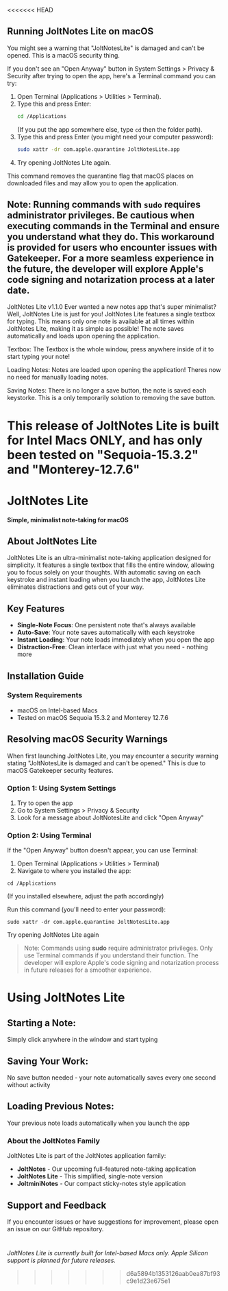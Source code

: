 <<<<<<< HEAD
## Running JoltNotes Lite on macOS

You might see a warning that "JoltNotesLite" is damaged and can't be opened. This is a macOS security thing.

If you don't see an "Open Anyway" button in System Settings > Privacy & Security after trying to open the app, here's a Terminal command you can try:

1.  Open Terminal (Applications > Utilities > Terminal).
2.  Type this and press Enter:
    ```bash
    cd /Applications
    ```
    (If you put the app somewhere else, type `cd` then the folder path).
3.  Type this and press Enter (you might need your computer password):
    ```bash
    sudo xattr -dr com.apple.quarantine JoltNotesLite.app
    ```
4.  Try opening JoltNotes Lite again.

This command removes the quarantine flag that macOS places on downloaded files and may allow you to open the application.

Note: Running commands with `sudo` requires administrator privileges. Be cautious when executing commands in the Terminal and ensure you understand what they do. This workaround is provided for users who encounter issues with Gatekeeper. For a more seamless experience in the future, the developer will explore Apple's code signing and notarization process at a later date.
----------------------------------------------------------------------------------------------------------------------------------------------------------------------------------
JoltNotes Lite v1.1.0
Ever wanted a new notes app that's super minimalist? Well, JoltNotes Lite is just for you! JoltNotes Lite features a single textbox for typing. This means only one note is available at all times within JoltNotes Lite, making it as simple as possible! The note saves automatically and loads upon opening the application.

Textbox:
The Textbox is the whole window, press anywhere inside of it to start typing your note!

Loading Notes:
Notes are loaded upon opening the application! Theres now no need for manually loading notes.

Saving Notes:
There is no longer a save button, the note is saved each keystorke. This is a only temporarily solution to removing the save button.

This release of JoltNotes Lite is built for Intel Macs ONLY, and has only been tested on "Sequoia-15.3.2" and "Monterey-12.7.6"
=======
# JoltNotes Lite
**Simple, minimalist note-taking for macOS**

## About JoltNotes Lite
JoltNotes Lite is an ultra-minimalist note-taking application designed for simplicity. It features a single textbox that fills the entire window, allowing you to focus solely on your thoughts. With automatic saving on each keystroke and instant loading when you launch the app, JoltNotes Lite eliminates distractions and gets out of your way.

## Key Features
- **Single-Note Focus**: One persistent note that's always available
- **Auto-Save**: Your note saves automatically with each keystroke
- **Instant Loading**: Your note loads immediately when you open the app
- **Distraction-Free**: Clean interface with just what you need - nothing more

## Installation Guide

### System Requirements
- macOS on Intel-based Macs
- Tested on macOS Sequoia 15.3.2 and Monterey 12.7.6

## Resolving macOS Security Warnings
When first launching JoltNotes Lite, you may encounter a security warning stating "JoltNotesLite is damaged and can't be opened." This is due to macOS Gatekeeper security features.
### Option 1: Using System Settings

1. Try to open the app
2. Go to System Settings > Privacy & Security
3. Look for a message about JoltNotesLite and click "Open Anyway"

### Option 2: Using Terminal
If the "Open Anyway" button doesn't appear, you can use Terminal:

1. Open Terminal (Applications > Utilities > Terminal)
2. Navigate to where you installed the app:

`cd /Applications`

(If you installed elsewhere, adjust the path accordingly)

Run this command (you'll need to enter your password):

`sudo xattr -dr com.apple.quarantine JoltNotesLite.app`

Try opening JoltNotes Lite again

> Note: Commands using **sudo** require administrator privileges. Only use Terminal commands if you understand their function. The developer will explore Apple's code signing and notarization process in future releases for a smoother experience.

# Using JoltNotes Lite

## Starting a Note:
Simply click anywhere in the window and start typing

## Saving Your Work:
No save button needed - your note automatically saves every one second without activity

## Loading Previous Notes:
Your previous note loads automatically when you launch the app

### About the JoltNotes Family
JoltNotes Lite is part of the JoltNotes application family:

- **JoltNotes** - Our upcoming full-featured note-taking application
- **JoltNotes Lite** - This simplified, single-note version
- **JoltminiNotes** - Our compact sticky-notes style application

## Support and Feedback
If you encounter issues or have suggestions for improvement, please open an issue on our GitHub repository.
###
#
*JoltNotes Lite is currently built for Intel-based Macs only. Apple Silicon support is planned for future releases.*
>>>>>>> d6a5894b1353126aab0ea87bf93c9e1d23e675e1

